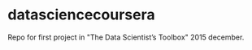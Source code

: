 datasciencecoursera
===================

Repo for first project in "The Data Scientist’s Toolbox" 2015 december.
